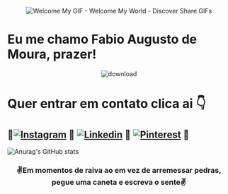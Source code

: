 <div align="center">
  
  ![Welcome My GIF - Welcome My World - Discover   Share GIFs](https://github.com/FabioMourahn/FabioMourahn/assets/142456922/5925e7cc-b30a-4850-a6b2-3fa586d9959d)

</div>

# **Eu me chamo Fabio Augusto de Moura, prazer!**  

<div align="center">

![download](https://github.com/FabioMourahn/FabioMourahn/assets/142456922/66cb2dd6-c8ab-4377-9647-bb6261fb0306)

</div>

# **Quer entrar em contato clica ai** 👇

💎[![Instagram](https://img.shields.io/badge/Instagram-E4405F?style=for-the-badge&logo=instagram&logoColor=white)](https://www.instagram.com/fabio_mourahn) 💎
[![Linkedin](https://img.shields.io/badge/LinkedIn-0077B5?style=for-the-badge&logo=linkedin&logoColor=white)](https://linkedin.com/in/fábio-moura-715764213) 💎
[![Pinterest](https://img.shields.io/badge/Pinterest-%23E60023.svg?&style=for-the-badge&logo=Pinterest&logoColor=white)](https://br.pinterest.com/FabioMourahn) 💎
----------------------------------------------------------------------

![Anurag's GitHub stats](https://github-readme-stats.vercel.app/api?username=Fabiomourahn&show_icons=true&theme=tokyonight)

<div align="center">

###  ✌️Em momentos de raiva ao em vez de arremessar pedras, pegue uma caneta e escreva o sente✌️

</div>

